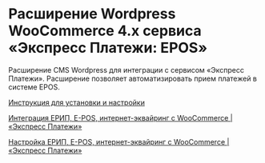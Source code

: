 ﻿# Расширение Wordpress WooCommerce 4.x сервиса «Экспресс Платежи: EPOS» 
Расширение CMS Wordpress для интеграции с сервисом «Экспресс Платежи». Расширение позволяет автоматизировать прием платежей в системе EPOS.

<a href="https://express-pay.by/extensions/woocommerce-4-x/epos">Инструкция для установки и настройки</a>

<a href="https://www.youtube.com/watch?v=je3hRYyAq_k">Интеграция ЕРИП, E-POS, интернет-эквайринг с WooCommerce | «Экспресс Платежи»</a>

<a href="https://www.youtube.com/watch?v=eB8WfP36e-o">Настройка ЕРИП, E-POS, интернет-эквайринг с WooCommerce | «Экспресс Платежи»</a>
